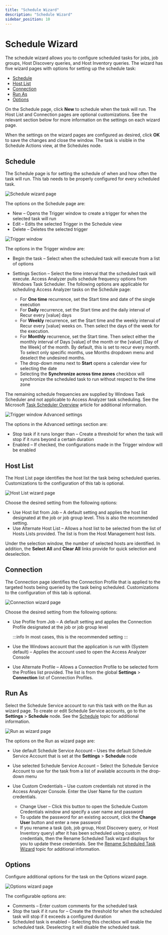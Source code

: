 ```yaml
---
title: "Schedule Wizard"
description: "Schedule Wizard"
sidebar_position: 10
---
```


# Schedule Wizard

The schedule wizard allows you to configure scheduled tasks for jobs, job groups, Host Discovery
queries, and Host Inventory queries. The wizard has five wizard pages with options for setting up
the schedule task:

- [Schedule](#schedule)
- [Host List](#host-list)
- [Connection](#connection)
- [Run As](#run-as)
- [Options](#options)

On the Schedule page, click **New** to schedule when the task will run. The Host List and Connection
pages are optional customizations. See the relevant section below for more information on the
settings on each wizard page.

When the settings on the wizard pages are configured as desired, click **OK** to save the changes
and close the window. The task is visible in the Schedule Actions view, at the Schedules node.

## Schedule

The Schedule page is for setting the schedule of when and how often the task will run. This tab
needs to be properly configured for every scheduled task.

![Schedule wizard page](/img/product_docs/accessanalyzer/12.0/admin/schedule/schedule.webp)

The options on the Schedule page are:

- New – Opens the Trigger window to create a trigger for when the selected task will run
- Edit – Edits the selected Trigger in the Schedule view
- Delete – Deletes the selected trigger

![Trigger window](/img/product_docs/accessanalyzer/12.0/admin/schedule/triggerwindow.webp)

The options in the Trigger window are:

- Begin the task – Select when the scheduled task will execute from a list of options
- Settings Section – Select the time interval that the scheduled task will execute. Access Analyzer
  pulls schedule frequency options from Windows Task Scheduler. The following options are applicable
  for scheduling Access Analyzer tasks on the Schedule page:

    - For **One time** recurrence, set the Start time and date of the single execution
    - For **Daily** recurrence, set the Start time and the daily interval of Recur every [value]
      days
    - For **Weekly** recurrence, set the Start time and the weekly interval of Recur every [value]
      weeks on. Then select the days of the week for the execution.
    - For **Monthly** recurrence, set the Start time. Then select either the monthly interval of
      Days [value] of the month or the [value] [Day of the Week] of the month. By default, this is
      set to recur every month. To select only specific months, use Months dropdown menu and
      deselect the undesired months.
    - The drop-down menu next to **Start** opens a calendar view for selecting the date
    - Selecting the **Synchronize across time zones** checkbox will synchronize the scheduled task
      to run without respect to the time zone

The remaining schedule frequencies are supplied by Windows Task Scheduler and not applicable to
Access Analyzer task scheduling. See the Microsoft
[Task Scheduler Overview](https://technet.microsoft.com/en-us/library/cc721871.aspx) article for
additional information.

![Trigger window Advanced settings](/img/product_docs/accessanalyzer/12.0/admin/schedule/triggerwindowadvancedsettings.webp)

The options in the Advanced settings section are:

- Stop task if it runs longer than – Create a threshold for when the task will stop if it runs
  beyond a certain duration
- Enabled – If checked, the configurations made in the Trigger window will be enabled

## Host List

The Host List page identifies the host list the task being scheduled queries. Customizations to the
configuration of this tab is optional.

![Host List wizard page](/img/product_docs/accessanalyzer/12.0/admin/schedule/hostlist.webp)

Choose the desired setting from the following options:

- Use Host list from Job – A default setting and applies the host list designated at the job or job
  group level. This is also the recommended setting.
- Use Alternate Host List – Allows a host list to be selected from the list of Hosts Lists provided.
  The list is from the Host Management host lists.

Under the selection window, the number of selected hosts are identified. In addition, the **Select
All** and **Clear All** links provide for quick selection and deselection.

## Connection

The Connection page identifies the Connection Profile that is applied to the targeted hosts being
queried by the task being scheduled. Customizations to the configuration of this tab is optional.

![Connection wizard page](/img/product_docs/accessanalyzer/12.0/admin/schedule/connection.webp)

Choose the desired setting from the following options:

- Use Profile from Job – A default setting and applies the Connection Profile designated at the job
  or job group level

    :::info
    In most cases, this is the recommended setting
    :::


- Use the Windows account that the application is run with (System default) – Applies the account
  used to open the Access Analyzer Console
- Use Alternate Profile – Allows a Connection Profile to be selected form the Profiles list
  provided. The list is from the global **Settings** > **Connection** list of Connection Profiles.

## Run As

Select the Schedule Service account to run this task with on the Run as wizard page. To create or
edit Schedule Service accounts, go to the **Settings** > **Schedule** node. See the
[Schedule](/docs/accessanalyzer/12.0/admin/settings/schedule.md) topic for additional information.

![Run as wizard page](/img/product_docs/accessanalyzer/12.0/admin/schedule/runas.webp)

The options on the Run as wizard page are:

- Use default Schedule Service Account – Uses the default Schedule Service Account that is set at
  the **Settings** > **Schedule** node
- Use selected Schedule Service Account – Select the Schedule Service Account to use for the task
  from a list of available accounts in the drop-down menu
- Use Custom Credentials – Use custom credentials not stored in the Access Analyzer Console. Enter
  the User Name for the custom credentials.

    - Change User – Click this button to open the Schedule Custom Credentials window and specify a
      user name and password
    - To update the password for an existing account, click the **Change User** button and enter a
      new password
    - If you rename a task (job, job group, Host Discovery query, or Host Inventory query) after it
      has been scheduled using custom credentials, then the Rename Scheduled Task wizard displays
      for you to update these credentials. See the [Rename Scheduled Task Wizard](/docs/accessanalyzer/12.0/admin/schedule/renamewizard.md)
      topic for additional information.

## Options

Configure additional options for the task on the Options wizard page.

![Options wizard page](/img/product_docs/accessanalyzer/12.0/admin/schedule/options.webp)

The configurable options are:

- Comments – Enter custom comments for the scheduled task
- Stop the task if it runs for – Create the threshold for when the scheduled task will stop if it
  exceeds a configured duration
- Scheduled task is enabled – Selecting this checkbox will enable the scheduled task. Deselecting it
  will disable the scheduled task.
